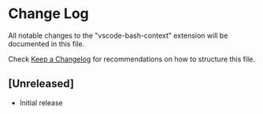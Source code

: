 # Change Log
All notable changes to the "vscode-bash-context" extension will be documented in this file.

Check [Keep a Changelog](http://keepachangelog.com/) for recommendations on how to structure this file.

## [Unreleased]
- Initial release